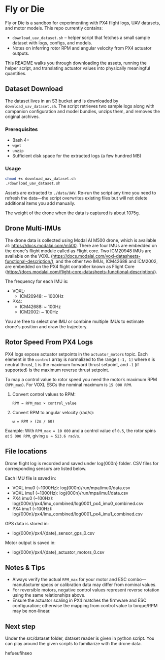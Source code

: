 Fly or Die
=========

Fly or Die is a sandbox for experimenting with PX4 flight logs, UAV datasets, and motor models. This repo currently contains:

- `download_uav_dataset.sh` – helper script that fetches a small sample dataset with logs, configs, and models.
- Notes on inferring rotor RPM and angular velocity from PX4 actuator outputs.

This README walks you through downloading the assets, running the helper script, and translating actuator values into physically meaningful quantities.

Dataset Download
----------------

The dataset lives in an S3 bucket and is downloaded by `download_uav_dataset.sh`. The script retrieves two sample logs along with companion configuration and model bundles, unzips them, and removes the original archives.

### Prerequisites

- Bash 4+
- `wget`
- `unzip`
- Sufficient disk space for the extracted logs (a few hundred MB)

### Usage

```bash
chmod +x download_uav_dataset.sh
./download_uav_dataset.sh
```

Assets are extracted to `./data/UAV`. Re-run the script any time you need to refresh the data—the script overwrites existing files but will not delete additional items you add manually.

The weight of the drone when the data is captured is about 1075g.

Drone Multi-IMUs
-------------------------
The drone data is collected using Modal AI M500 drone, which is available at: https://docs.modalai.com/m500.
There are four IMUs are embedded on the drone's flight module called as Flight core. Two ICM20948 IMUs are available on the VOXL (https://docs.modalai.com/voxl-datasheets-functional-description/), and the other two IMUs, ICM42688 and ICM2002, are embedded on the PX4 flight controller known as Flight Core (https://docs.modalai.com/flight-core-datasheets-functional-description/).

The frequency for each IMU is:
 - VOXL:
    - ICM20948: ~ 1000Hz
 - PX4:
    - ICM42688: ~ 100Hz
    - ICM2002: ~ 100Hz

You are free to select one IMU or combine multiple IMUs to estimate drone's position and draw the trajectory.

Rotor Speed From PX4 Logs
-------------------------

PX4 logs expose actuator setpoints in the `actuator_motors` topic. Each element in the `control` array is normalized to the range `[-1, 1]` where `0` is neutral thrust, `1` is the maximum forward thrust setpoint, and `-1` (if supported) is the maximum reverse thrust setpoint.

To map a control value to rotor speed you need the motor’s maximum RPM (`RPM_max`). For VOXL ESCs the nominal maximum is `15 000 RPM`.

1. Convert control values to RPM:

   ```
   RPM = RPM_max × control_value
   ```

2. Convert RPM to angular velocity (rad/s):

   ```
   ω = RPM × (2π / 60)
   ```

Example: With `RPM_max = 10 000` and a control value of `0.5`, the rotor spins at `5 000 RPM`, giving `ω ≈ 523.6 rad/s`.

File locations
--------------
Drone flight log is recorded and saved under log{000n} folder. CSV files for corresponding sensors are listed below.

Each IMU file is saved in:
- VOXL imu0 (~1000Hz): log{000n}/run/mpa/imu0/data.csv
- VOXL imu1 (~1000Hz): log{000n}/run/mpa/imu1/data.csv
- PX4 imu0 (~100Hz): log{000n}/px4/imu_combined/log0001_px4_imu0_combined.csv
- PX4 imu1 (~100Hz): log{000n}/px4/imu_combined/log0001_px4_imu1_combined.csv

GPS data is stored in:
- log{000n}/px4/{date}_sensor_gps_0.csv

Motor output is saved in:
- log{000n}/px4/{date}_actuator_motors_0.csv

Notes & Tips
------------

- Always verify the actual `RPM_max` for your motor and ESC combo—manufacturer specs or calibration data may differ from nominal values.
- For reversible motors, negative control values represent reverse rotation using the same relationships above.
- Ensure the actuator scaling in PX4 matches the firmware and ESC configuration; otherwise the mapping from control value to torque/RPM may be non-linear.


Next step
---------
Under the src/dataset folder, dataset reader is given in python script. You can play around the given scripts to familiarize with the drone data.



hefueufihseo